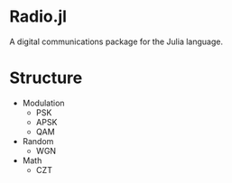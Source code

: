 # Radio.jl

A digital communications package for the Julia language.

# Structure
* Modulation
	* PSK
	* APSK
	* QAM 	
* Random
	* WGN 
* Math
	* CZT